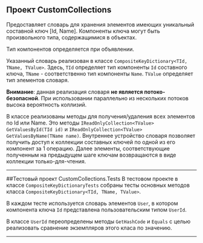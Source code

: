 ## Проект CustomCollections

Предоставляет словарь для хранения элементов имеющих уникальный составной ключ [Id, Name]. Компоненты ключа могут быть произвольного типа, содержащимися в объектах.

Тип компонентов определяется при объявлении.

Указанный словарь реализован в классе `CompositeKeyDictionary<TId, TName, TValue>`. Здесь, `TId` определяет тип компоненты `Id` составного ключа, `TName` - соответственно тип компоненты `Name`. `TValue` определяет тип элементов словаря. 

**Внимание**: данная реализация словаря **не является потоко-безопасной**. При использовании параллельно из нескольких потоков высока вероятность коллизий.

В классе реализованы методы для получения/удаления всех элементов по Id или Name. Это методы `IReadOnlyCollection<TValue> GetValuesById(TId id)` и `IReadOnlyCollection<TValue> GetValuesByName(TName name)`. Внутреннее устройство словаря позволяет получить доступ к коллекции составных ключей по одной из его компонент за 1 операцию. Далее элементы, соответствующие полученным на предыдущем шаге ключам возвращаются в виде коллекции только-для-чтения. 


---


##Тестовый проект CustomCollections.Tests
В тестовом проекте в классе `CompositeKeyDictionaryTests` собраны тесты основных методов класса `CompositeKeyDictionary<TId, TName, TValue>`.

В каждом тесте используется словарь элементов `User`, в котором компонента ключа `Id` представлена пользовательским типом `UserId`.

В классе `UserId` переопределены методы `GetHashCode` и `Equals` с целью реализовать сравнение экземпляров этого класа по значению.

---